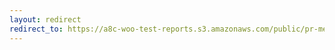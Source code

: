 ```yaml
---
layout: redirect
redirect_to: https://a8c-woo-test-reports.s3.amazonaws.com/public/pr-merge/39095/e2e/index.html
---
```

